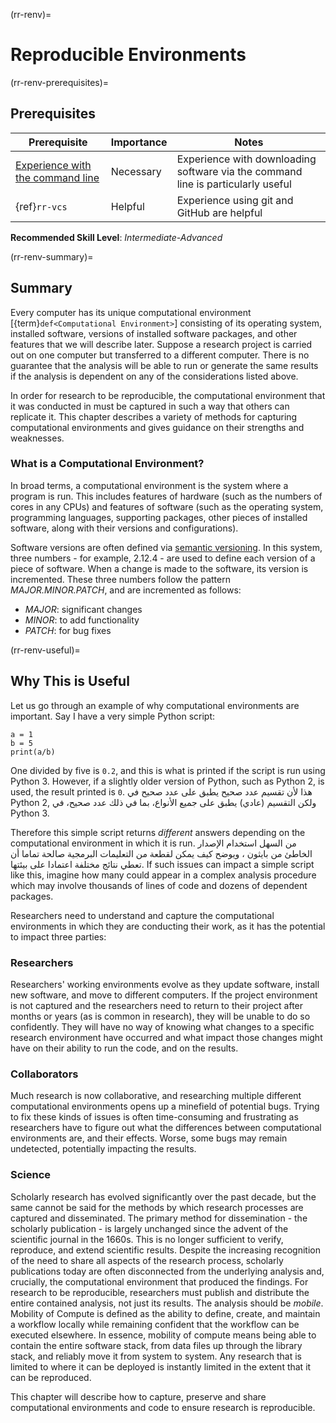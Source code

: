 (rr-renv)=
# Reproducible Environments

(rr-renv-prerequisites)=
## Prerequisites

| Prerequisite                                                                                  | Importance | Notes                                                                            |
| --------------------------------------------------------------------------------------------- | ---------- | -------------------------------------------------------------------------------- |
| [Experience with the command line](https://programminghistorian.org/en/lessons/intro-to-bash) | Necessary  | Experience with downloading software via the command line is particularly useful |
| {ref}`rr-vcs`                                                                                 | Helpful    | Experience using git and GitHub are helpful                                      |

**Recommended Skill Level**: _Intermediate-Advanced_

(rr-renv-summary)=
## Summary

Every computer has its unique computational environment [{term}`def<Computational Environment>`] consisting of its operating system, installed software, versions of installed software packages, and other features that we will describe later. Suppose a research project is carried out on one computer but transferred to a different computer. There is no guarantee that the analysis will be able to run or generate the same results if the analysis is dependent on any of the considerations listed above.

In order for research to be reproducible, the computational environment that it was conducted in must be captured in such a way that others can replicate it. This chapter describes a variety of methods for capturing computational environments and gives guidance on their strengths and weaknesses.

### What is a Computational Environment?

In broad terms, a computational environment is the system where a program is run. This includes features of hardware (such as the numbers of cores in any CPUs) and features of software (such as the operating system, programming languages, supporting packages, other pieces of installed software, along with their versions and configurations).

Software versions are often defined via [semantic versioning](https://semver.org). In this system, three numbers - for example, 2.12.4 - are used to define each version of a piece of software. When a change is made to the software, its version is incremented. These three numbers follow the pattern _MAJOR.MINOR.PATCH_, and are incremented as follows:

- *MAJOR*: significant changes
- *MINOR*: to add functionality
- *PATCH*: for bug fixes

(rr-renv-useful)=
## Why This is Useful

Let us go through an example of why computational environments are important. Say I have a very simple Python script:

```
a = 1
b = 5
print(a/b)
```

One divided by five is `0.2`, and this is what is printed if the script is run using Python 3. However, if a slightly older version of Python, such as Python 2, is used, the result printed is `0`. هذا لأن تقسيم عدد صحيح يطبق على عدد صحيح في Python 2, ولكن التقسيم (عادي) يطبق على جميع الأنواع، بما في ذلك عدد صحيح، في Python 3.

Therefore this simple script returns _different_ answers depending on the computational environment in which it is run. من السهل استخدام الإصدار الخاطئ من بايثون ، ويوضح كيف يمكن لقطعة من التعليمات البرمجية صالحة تماما أن تعطي نتائج مختلفة اعتمادا على بيئتها. If such issues can impact a simple script like this, imagine how many could appear in a complex analysis procedure which may involve thousands of lines of code and dozens of dependent packages.

Researchers need to understand and capture the computational environments in which they are conducting their work, as it has the potential to impact three parties:

### Researchers

Researchers' working environments evolve as they update software, install new software, and move to different computers. If the project environment is not captured and the researchers need to return to their project after months or years (as is common in research), they will be unable to do so confidently. They will have no way of knowing what changes to a specific research environment have occurred and what impact those changes might have on their ability to run the code, and on the results.

### Collaborators

Much research is now collaborative, and researching multiple different computational environments opens up a minefield of potential bugs. Trying to fix these kinds of issues is often time-consuming and frustrating as researchers have to figure out what the differences between computational environments are, and their effects. Worse, some bugs may remain undetected, potentially impacting the results.

### Science

Scholarly research has evolved significantly over the past decade, but the same cannot be said for the methods by which research processes are captured and disseminated. The primary method for dissemination - the scholarly publication - is largely unchanged since the advent of the scientific journal in the 1660s. This is no longer sufficient to verify, reproduce, and extend scientific results. Despite the increasing recognition of the need to share all aspects of the research process, scholarly publications today are often disconnected from the underlying analysis and, crucially, the computational environment that produced the findings. For research to be reproducible, researchers must publish and distribute the entire contained analysis, not just its results. The analysis should be _mobile_. Mobility of Compute is defined as the ability to define, create, and maintain a workflow locally while remaining confident that the workflow can be executed elsewhere. In essence, mobility of compute means being able to contain the entire software stack, from data files up through the library stack, and reliably move it from system to system. Any research that is limited to where it can be deployed is instantly limited in the extent that it can be reproduced.

This chapter will describe how to capture, preserve and share computational environments and code to ensure research is reproducible.
